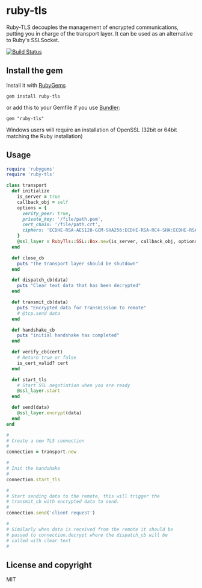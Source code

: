 # ruby-tls

Ruby-TLS decouples the management of encrypted communications, putting you in charge of the transport layer. It can be used as an alternative to Ruby's SSLSocket.

[![Build Status](https://travis-ci.org/cotag/ruby-tls.png?branch=master)](https://travis-ci.org/cotag/ruby-tls)


## Install the gem

Install it with [RubyGems](https://rubygems.org/)

    gem install ruby-tls

or add this to your Gemfile if you use [Bundler](http://gembundler.com/):

    gem "ruby-tls"


Windows users will require an installation of OpenSSL (32bit or 64bit matching the Ruby installation)


## Usage

```ruby
require 'rubygems'
require 'ruby-tls'

class transport
  def initialize
    is_server = true
    callback_obj = self
    options = {
      verify_peer: true,
      private_key: '/file/path.pem',
      cert_chain: '/file/path.crt',
      ciphers: 'ECDHE-RSA-AES128-GCM-SHA256:ECDHE-RSA-RC4-SHA:ECDHE-RSA-AES128-SHA:AES128-GCM-SHA256:RC4:HIGH:!MD5:!aNULL:!EDH:!CAMELLIA:@STRENGTH' # (default)
    }
    @ssl_layer = RubyTls::SSL::Box.new(is_server, callback_obj, options)
  end

  def close_cb
    puts "The transport layer should be shutdown"
  end

  def dispatch_cb(data)
    puts "Clear text data that has been decrypted"
  end

  def transmit_cb(data)
    puts "Encrypted data for transmission to remote"
    # @tcp.send data
  end

  def handshake_cb
    puts "initial handshake has completed"
  end

  def verify_cb(cert)
    # Return true or false
    is_cert_valid? cert
  end

  def start_tls
    # Start SSL negotiation when you are ready
    @ssl_layer.start
  end

  def send(data)
    @ssl_layer.encrypt(data)
  end
end

#
# Create a new TLS connection
#
connection = transport.new

#
# Init the handshake
#
connection.start_tls

#
# Start sending data to the remote, this will trigger the
# transmit_cb with encrypted data to send.
#
connection.send('client request')

#
# Similarly when data is received from the remote it should be
# passed to connection.decrypt where the dispatch_cb will be
# called with clear text
#
```


## License and copyright

MIT

